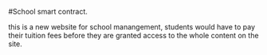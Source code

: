 #School smart contract.

this is a new website for school manangement, students would have to pay their tuition fees before they are granted access to the whole content on the site.
